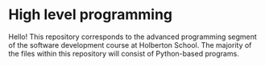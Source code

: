 # High level programming
Hello! This repository corresponds to the advanced programming segment of the software development course at Holberton School. The majority of the files within this repository will consist of Python-based programs.
